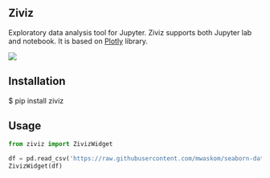 ## Ziviz

Exploratory data analysis tool for Jupyter. Ziviz supports both Jupyter lab and notebook. It is based on [Plotly](https://plotly.com) library.


![](ziviz.gif)

Installation
------------
$ pip install ziviz

Usage
-----

```python
from ziviz import ZivizWidget

df = pd.read_csv('https://raw.githubusercontent.com/mwaskom/seaborn-data/master/iris.csv')
ZivizWidget(df)
```
